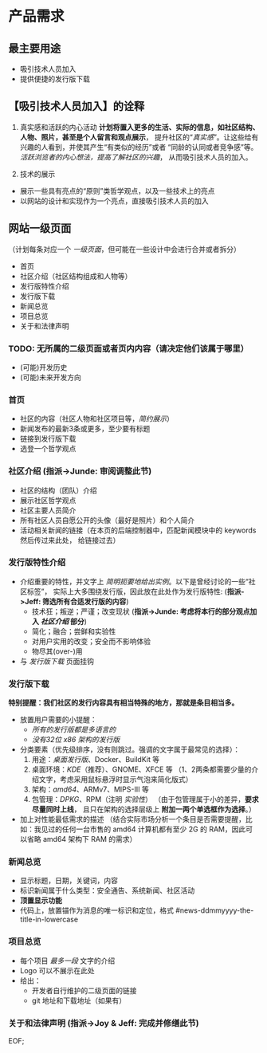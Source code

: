 # 产品需求

## 最主要用途
- 吸引技术人员加入
- 提供便捷的发行版下载

## 【吸引技术人员加入】的诠释

1. 真实感和活跃的内心活动
  **计划将置入更多的生活、实际的信息，如社区结构、人物、照片，甚至是个人留言和观点展示**，
  提升社区的“*真实感*”。让这些给有兴趣的人看到，并使其产生“有类似的经历”或者
  “同龄的认同或者竞争感”等。*活跃浏览者的内心想法，提高了解社区的兴趣*，
  从而吸引技术人员的加入。

2. 技术的展示
  - 展示一些具有亮点的“原则”类哲学观点，以及一些技术上的亮点
  - 以网站的设计和实现作为一个亮点，直接吸引技术人员的加入

## 网站一级页面
（计划每条对应一个 *一级页面*，但可能在一些设计中会进行合并或者拆分）
- 首页
- 社区介绍（社区结构组成和人物等）
- 发行版特性介绍
- 发行版下载
- 新闻总览
- 项目总览
- 关于和法律声明

### **TODO: 无所属的二级页面或者页内内容（请决定他们该属于哪里）**
- (可能)开发历史
- (可能)未来开发方向

### 首页
- 社区的内容（社区人物和社区项目等，*简约展示*）
- 新闻发布的最新3条或更多，至少要有标题
- 链接到发行版下载
- 选登一个哲学观点

### 社区介绍 (**指派->Junde: 审阅调整此节**)
- 社区的结构（团队）介绍
- 展示社区哲学观点
- 社区主要人员简介
- 所有社区人员自愿公开的头像（最好是照片）和个人简介
- 活动相关新闻的链接（在本页的后端控制器中，匹配新闻模块中的 keywords 然后传过来此处，
  给链接过去）

### 发行版特性介绍
- 介绍重要的特性，并文字上 *简明扼要地给出实例*。以下是曾经讨论的一些“社区标签”，
  实际上大多围绕发行版，因此放在此处作为发行版特性:
  (**指派->Jeff: 筛选所有合适发行版的内容**)
  - 技术狂；叛逆；严谨；改变现状 (**指派->Junde: 考虑将本行的部分观点加入 *社区介绍* 部分**)
  - 简化；融合；尝鲜和实验性
  - 对用户实用的改变；安全而不影响体验
  - 物尽其(over-)用
- 与 *发行版下载* 页面挂钩

### 发行版下载
**特别提醒：我们社区的发行内容具有相当特殊的地方，那就是条目相当多。**
- 放置用户需要的小提醒：
  - *所有的发行版都是多语言的*
  - *没有32位 x86 架构的发行版*
- 分类要素（优先级排序，没有则跳过。强调的文字属于最常见的选择）：
  1. 用途：*桌面发行版*、Docker、BuildKit 等
  2. 桌面环境：*KDE*（推荐）、GNOME、XFCE 等
    （1、2两条都需要少量的介绍文字，考虑采用鼠标悬浮时显示气泡来简化版式）
  3. 架构：*amd64*、ARMv7、MIPS-III 等
  4. 包管理：*DPKG*、RPM（注明 *实验性*）
    （由于包管理属于小的差异，**要求尽量同时上线**，
    且只在架构的选择层级上 **附加一两个单选框作为选择**。）
- 加上对性能最低需求的描述
  （结合实际市场分析一个条目是否需要提醒，比如：我见过的任何一台市售的 amd64 计算机都有至少
  2G 的 RAM，因此可以省略 amd64 架构下 RAM 的需求）

### 新闻总览
- 显示标题，日期，关键词，内容
- 标识新闻属于什么类型：安全通告、系统新闻、社区活动
- **顶置显示功能**
- 代码上，放置锚作为消息的唯一标识和定位，格式 #news-ddmmyyyy-the-title-in-lowercase

### 项目总览
- 每个项目 *最多一段* 文字的介绍
- Logo 可以不展示在此处
- 给出：
  - 开发者自行维护的二级页面的链接
  - git 地址和下载地址（如果有）

### 关于和法律声明 (**指派->Joy & Jeff: 完成并修缮此节**)


EOF;
